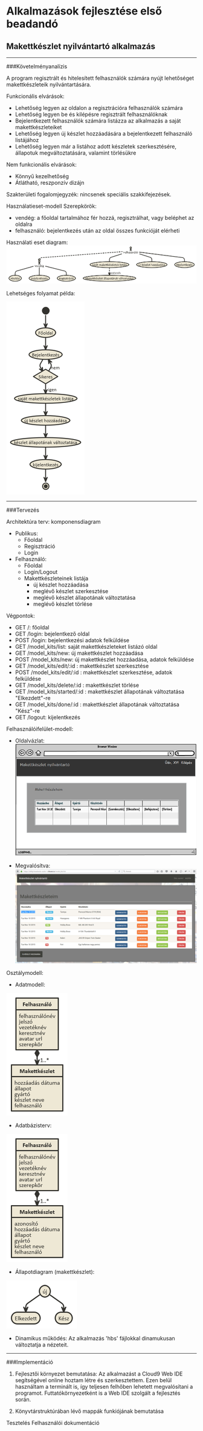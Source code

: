 # Alkalmazások fejlesztése első beadandó
## Makettkészlet nyilvántartó alkalmazás

***

###Követelményanalízis

A program regisztrált és hitelesített felhasználók számára nyújt lehetőséget makettkészleteik nyilvántartására.

Funkcionális elvárások:
  + Lehetőség legyen az oldalon a regisztrációra felhasználók számára
  + Lehetőség legyen be és kilépésre regisztrált felhasználóknak
  + Bejelentkezett felhasználók számára listázza az alkalmazás a saját makettkészleteiket
  + Lehetőség legyen új készlet hozzáadására a bejelentkezett felhasználó listájához
  + Lehetőség legyen már a listához adott készletek szerkesztésére, állapotuk megváltoztatására, valamint törlésükre

Nem funkcionális elvárások:
  + Könnyű kezelhetőség
  + Átlátható, reszponzív dizájn

Szakterületi fogalomjegyzék: nincsenek speciális szakkifejezések.

Használatieset-modell
  Szerepkörök: 
  + vendég: a főoldal tartalmához fér hozzá, regisztrálhat, vagy beléphet az oldalra
  + felhasználó: bejelentkezés után az oldal összes funkcióját elérheti
  
Használati eset diagram:
![Használati eseti diagram](documentation_images/nomnoml.png)

Lehetséges folyamat példa:

![Folyamat diagram](documentation_images/folyamat.png)

***

###Tervezés

Architektúra terv:
komponensdiagram
  + Publikus:
    + Főoldal
    + Regisztráció
    + Login
  + Felhasználó:
    + Főoldal
    + Login/Logout
    + Makettkészleteinek listája
        + új készlet hozzáadása
        + meglévő készlet szerkesztése
        + meglévő készlet állapotának változtatása
        + meglévő készlet törlése

Végpontok:
  + GET /: főoldal
  + GET /login: bejelentkező oldal
  + POST /login: bejelentkezési adatok felküldése
  + GET /model_kits/list: saját makettkészleteket listázó oldal
  + GET /model_kits/new: új makettkészlet hozzáadása
  + POST /model_kits/new: új makettkészlet hozzáadása, adatok felküldése
  + GET /model_kits/edit/:id : makettkészlet szerkesztése
  + POST /model_kits/edit/:id : makettkészlet szerkesztése, adatok felküldése
  + GET /model_kits/delete/:id : makettkészlet törlése
  + GET /model_kits/started/:id : makettkészlet állapotának változtatása "Elkezdett"-re
  + GET /model_kits/done/:id : makettkészlet állapotának változtatása "Kész"-re
  + GET /logout: kijelentkezés

Felhasználóifelület-modell:
  + Oldalvázlat:
  ![Oldalvázlat](documentation_images/vazlat.PNG)
  
  + Megvalósítva:
  ![Kész oldal](documentation_images/keszoldal.PNG)

Osztálymodell:
  + Adatmodell:
  
  ![Adatmodell](documentation_images/adatmodell.png)
  
  + Adatbázisterv:
  
  ![Adartbázisterv](documentation_images/adatbazismodell.png)
  
  + Állapotdiagram (makettkészlet):
  
  ![Állapotdiagram](documentation_images/allapotdiagram.png)

  + Dinamikus működés:
    Az alkalmazás 'hbs' fájlokkal dinamukusan változtatja a nézeteit.



***

###Implementáció

1. Fejlesztői környezet bemutatása:
        Az alkalmazást a Cloud9 Web IDE segítségével online hoztam létre és szerkesztettem. Ezen belül használtam a           terminált is, így teljesen felhőben lehetett megvalósítani a programot. Futtatókörnyezetként is a Web IDE szolgált a fejlesztés során.

2. Könyvtárstruktúrában lévő mappák funkiójának bemutatása

Tesztelés
Felhasználói dokumentáció
